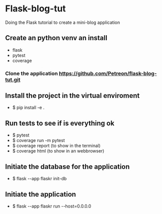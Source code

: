 # Flask-blog-tut
Doing the Flask tutorial to create a mini-blog application

## Create an python venv an install
- flask
- pytest
- coverage

### Clone the application https://github.com/Petreon/flask-blog-tut.git

## Install the project in the virtual enviroment
- $ pip install -e .

## Run tests to see if is everything ok
- $ pytest
- $ coverage run -m pytest
- $ coverage report (to show in the terminal)
- $ coverage html (to show in an webbrowser)

## Initiate the database for the application
- $ flask --app flaskr init-db

## Initiate the application
- $ flask --app flaskr run --host=0.0.0.0

